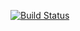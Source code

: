 [![Build Status](https://travis-ci.org/KillickNZ/Tutorial4.svg?branch=master)](https://travis-ci.org/KillickNZ/Tutorial4)